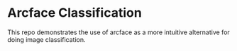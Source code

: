 # Arcface Classification

This repo demonstrates the use of arcface as a more intuitive alternative for doing image classification.
